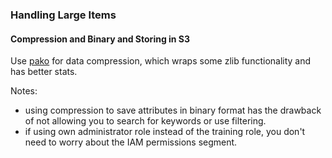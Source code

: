 

### Handling Large Items

#### Compression and Binary and Storing in S3

Use [pako](https://www.npmjs.com/package/pako) for data compression, which wraps some zlib functionality and has better stats.

Notes:

-   using compression to save attributes in binary format has the drawback of not allowing you to search for keywords or use filtering.
-   if using own administrator role instead of the training role, you don't need to worry about the IAM permissions segment.
